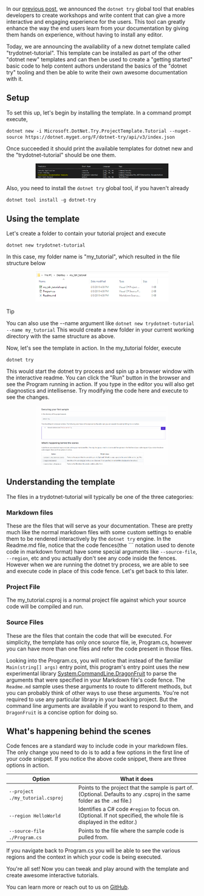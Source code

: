 In our [previous post](https://devblogs.microsoft.com/dotnet/creating-interactive-net-documentation/), we announced the `dotnet try` global tool that enables developers to create workshops and write content that can give a more interactive and engaging experience for the users. This tool can greatly enhance the way the end users learn from your documentation by giving them hands on experience, without having to install any editor.

Today, we are announcing the availability of a new dotnet template called "trydotnet-tutorial". This template can be installed as part of the other "dotnet new" templates and can then be used to create a "getting started" basic code to help content authors understand the basics of the "dotnet try" tooling and then be able to write their own awesome documentation with it.

## Setup
To set this up, let's begin by installing the template. In a command prompt execute, 
```console
dotnet new -i Microsoft.DotNet.Try.ProjectTemplate.Tutorial --nuget-source https://dotnet.myget.org/F/dotnet-try/api/v3/index.json
```

Once succeeded it should print the available templates for dotnet new and the "trydotnet-tutorial" should be one them.

<p align ="center">
<img src ="dotnet_new.PNG" width="350">
</p>

Also, you need to install the `dotnet try` global tool, if you haven't already
```console
dotnet tool install -g dotnet-try
```

## Using the template

Let's create a folder to contain your tutorial project and execute
```console
dotnet new trydotnet-tutorial
```

In this case, my folder name is "my_tutorial", which resulted in the file structure below

<p align ="center">
<img src ="file_structure.PNG" width="350">
</p>

> [!TIP]
> You can also use the --name argument like
> `dotnet new trydotnet-tutorial --name my_tutorial`
> This would create a new folder in your current working directory with the same structure as above.

Now, let's see the template in action. In the my_tutorial folder, execute
```console
dotnet try
```

This would start the dotnet try process and spin up a browser window with the interactive readme. You can click the "Run" button in the browser and see the Program running in action. If you type in the editor you will also get diagnostics and intellisense. Try modifying the code here and execute to see the changes.

<p align ="center">
<img src ="dotnet_try_run.gif" width="350">
</p>

## Understanding the template

The files in a trydotnet-tutorial will typically be one of the three categories:

### Markdown files

These are the files that will serve as your documentation. These are pretty much like the normal markdown files with some custom settings to enable them to be rendered interactively by the `dotnet try` engine.
In the Readme.md file, notice that the code fences(the ``` notation used to denote code in markdown format) have some special arguments like `--source-file`, `--region`, etc and you actually don't see any code inside the fences. However when we are running the dotnet try process, we are able to see and execute code in place of this code fence. Let's get back to this later.

### Project File

The my_tutorial.csproj is a normal project file against which your source code will be compiled and run.

### Source Files

These are the files that contain the code that will be executed. For simplicity, the template has only once source file, ie, Program.cs, however you can have more than one files and refer the code present in those files. 

Looking into the Program.cs, you will notice that instead of the familiar `Main(string[] args)` entry point, this program's entry point uses the new experimental library [System.CommandLine.DragonFruit](https://github.com/dotnet/command-line-api/wiki/DragonFruit-overview) to parse the arguments that were specified in your Markdown file's code fence. The `Readme.md` sample uses these arguments to route to different methods, but you can probably think of other ways to use these arguments. You're not required to use any particular library in your backing project. But the command line arguments are available if you want to respond to them, and `DragonFruit` is a concise option for doing so.

## What's happening behind the scenes

Code fences are a standard way to include code in your markdown files. The only change you need to do is to add a few options in the first line of your code snippet. If you notice the above code snippet, there are three options in action.

| Option                                 | What it does                                                                                                                |
|----------------------------------------|-----------------------------------------------------------------------------------------------------------------------------|
| `--project ./my_tutorial.csproj` | Points to the project that the sample is part of. (Optional. Defaults to any .csproj in the same folder as the `.md` file.) |
| `--region HelloWorld`                        | Identifies a C# code `#region` to focus on. (Optional. If not specified, the whole file is displayed in the editor.)         |
| `--source-file ./Program.cs`  | Points to the file where the sample code is pulled from.  

If you navigate back to Program.cs you will be able to see the various regions and the context in which your code is being executed.

You're all set! Now you can tweak and play around with the template and create awesome interactive tutorials. 

You can learn more or reach out to us on [GitHub](https://github.com/dotnet/try).
